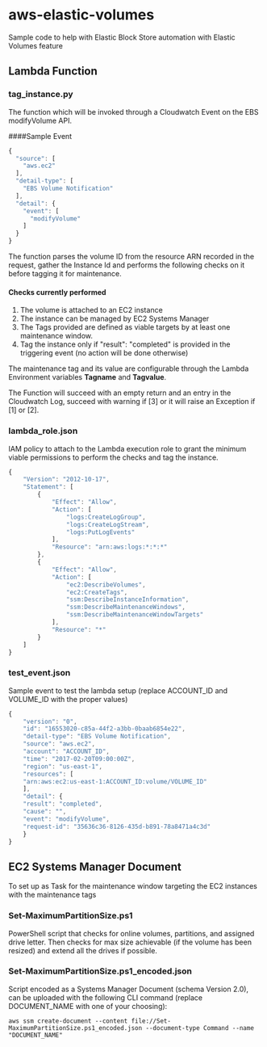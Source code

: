 # aws-elastic-volumes
Sample code to help with Elastic Block Store automation with Elastic Volumes feature


## Lambda Function
### tag_instance.py
The function which will be invoked through a Cloudwatch Event on the EBS modifyVolume API.

####Sample Event

```javascript
{
  "source": [
    "aws.ec2"
  ],
  "detail-type": [
    "EBS Volume Notification"
  ],
  "detail": {
    "event": [
      "modifyVolume"
    ]
  }
}
```

The function parses the volume ID from the resource ARN recorded in the request, gather the Instance Id and performs the following checks on it before tagging it for maintenance.
#### Checks currently performed
1. The volume is attached to an EC2 instance
2. The instance can be managed by EC2 Systems Manager
3. The Tags provided are defined as viable targets by at least one maintenance window.
4. Tag the instance only if "result": "completed" is provided in the triggering event (no action will be done otherwise) 

The maintenance tag and its value are configurable through the Lambda Environment variables **Tagname** and **Tagvalue**.  

The Function will succeed with an empty return and an entry in the Cloudwatch Log, succeed with warning if [3] or it will raise an Exception if [1] or [2].

### lambda_role.json
IAM policy to attach to the Lambda execution role to grant the minimum viable permissions to perform the checks and tag the instance.

```javascript
{
    "Version": "2012-10-17",
    "Statement": [
        {
            "Effect": "Allow",
            "Action": [
                "logs:CreateLogGroup",
                "logs:CreateLogStream",
                "logs:PutLogEvents"
            ],
            "Resource": "arn:aws:logs:*:*:*"
        },
        {
            "Effect": "Allow",
            "Action": [
                "ec2:DescribeVolumes",
                "ec2:CreateTags",
                "ssm:DescribeInstanceInformation",
                "ssm:DescribeMaintenanceWindows",
                "ssm:DescribeMaintenanceWindowTargets"
            ],
            "Resource": "*"
        }
    ]
}
```
### test_event.json
Sample event to test the lambda setup (replace ACCOUNT\_ID and VOLUME\_ID with the proper values)

```javascript
{
    "version": "0",
    "id": "16553020-c85a-44f2-a3bb-0baab6854e22",
    "detail-type": "EBS Volume Notification",
    "source": "aws.ec2",
    "account": "ACCOUNT_ID",
    "time": "2017-02-20T09:00:00Z",
    "region": "us-east-1",
    "resources": [
    "arn:aws:ec2:us-east-1:ACCOUNT_ID:volume/VOLUME_ID"
    ],
    "detail": {
    "result": "completed",
    "cause": "",
    "event": "modifyVolume",
    "request-id": "35636c36-8126-435d-b891-78a8471a4c3d"
    }
}
```

## EC2 Systems Manager Document
To set up as Task for the maintenance window targeting the EC2 instances with the maintenance tags 

### Set-MaximumPartitionSize.ps1
PowerShell script that checks for online volumes, partitions, and assigned drive letter. Then checks for max size achievable (if the volume has been resized) and extend all the drives if possible.

### Set-MaximumPartitionSize.ps1_encoded.json
Script encoded as a Systems Manager Document (schema Version 2.0), can be uploaded with the following CLI command (replace DOCUMENT\_NAME with one of your choosing):

```
aws ssm create-document --content file://Set-MaximumPartitionSize.ps1_encoded.json --document-type Command --name "DOCUMENT_NAME"
```


